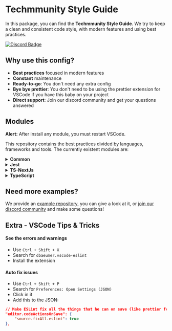 # Techmmunity Style Guide

In this package, you can find the **Techmmunity Style Guide**. We try to keep a clean and consistent code style, with modern features and using best practices.

[![Discord Badge](https://img.shields.io/badge/join%20our%20community-7289DA?style=for-the-badge&labelColor=7289DA&logo=discord&logoColor=white)](https://discord.gg/qCJXz6P4qw)

## Why use this config?

- **Best practices** focused in modern features
- **Constant** maintenance
- **Ready-to-go**: You don't need any extra config
- **Bye bye prettier**: You don't need to be using the prettier extension for VSCode if you have this baby on your project
- **Direct support**: Join our discord community and get your questions answered

## Modules

**Alert:** After install any module, you must restart VSCode.

This repository contains the best practices divided by languages, frameworks and tools. The currently existent modules are:

<!--  -->
<!--  -->
<!--  -->

<details>

<summary><strong>Common</strong></summary>

The common module is the default rules used by every javascript project. It doesn't contains any special config for frameworks, backend, frontend or npm package. **You must import this module if you want to use any of the other modules of this package.**

**Tip:** You can see an example project [here](https://github.com/techmmunity/eslint-config/blob/master/doc/example-project-common)

#### Install

As the ESLint plugins are loaded from the user's project and not from the package project, you also must install the package and all it's **peerDependencies** all the plugins used by this package.

```sh
yarn add -D @techmmunity/eslint-config \
	eslint \
	prettier \
	eslint-config-prettier \
	eslint-plugin-import \
	eslint-plugin-sonarjs \
	eslint-plugin-filenames \
	eslint-plugin-prefer-arrow \
	eslint-plugin-prettier
```

#### Usage

Create an `.eslintrc.json` file in the root folder of your package and add this content to it:

```json
{
	"root": true,
	"extends": "@techmmunity/eslint-config/common"
}
```

</details>

<!--  -->
<!--  -->
<!--  -->

<details>

<summary><strong>Jest</strong></summary>

Specific configs to projects that uses Jest.

### Depends on

- Common Module

#### Install

```sh
yarn add -D eslint-plugin-jest \
	eslint-plugin-jest-formatting
```

#### Usage

Create an `.eslintrc.json` file in the root folder of your package and add this content to it:

```json
{
	"root": true,
	"extends": [
		"@techmmunity/eslint-config/common", // The common module always should be the first!
		"@techmmunity/eslint-config/jest"
	]
}
```

</details>

<!--  -->
<!--  -->
<!--  -->

<details>

<summary><strong>TS-NextJs</strong></summary>

Specific configs to projects that uses TSX, like React ou NextJs projects.

### Depends on

- Common Module
- TypeScript Module

#### Install

```sh
yarn add -D eslint-plugin-react \
	eslint-plugin-react-hooks
```

#### Usage

Create an `.eslintrc.json` file in the root folder of your package and add this content to it:

```json
{
	"root": true,
	"parser": "@typescript-eslint/parser",
	"parserOptions": {
		"ecmaFeatures": {
			"jsx": true
		},
		"ecmaVersion": 12,
		"project": "tsconfig.json",
		"sourceType": "module"
	},
	"extends": [
		"@techmmunity/eslint-config/common", // The common module always should be the first!
		"@techmmunity/eslint-config/typescript" // You must import the typescript module too, before the tsx module!
		"@techmmunity/eslint-config/ts-nextjs"
	]
}
```

</details>

<!--  -->
<!--  -->
<!--  -->

<details>

<summary><strong>TypeScript</strong></summary>

Specific configs for typescript projects.

### Depends on

- Common Module

#### Install

```sh
yarn add -D @typescript-eslint/eslint-plugin \
	@typescript-eslint/parser
```

#### Usage

Create an `.eslintrc.json` file in the root folder of your package and add this content to it:

```json
{
	"root": true,
	"parser": "@typescript-eslint/parser",
	"parserOptions": {
		"project": "tsconfig.json",
		"sourceType": "module"
	},
	"extends": [
		"@techmmunity/eslint-config/common", // The common module always should be the first!
		"@techmmunity/eslint-config/typescript"
	]
}
```

</details>

## Need more examples?

We provide an [example repository](https://github.com/techmmunity/eslint-config/tree/master/docs/examples/common), you can give a look at it, or [join our discord community](https://discord.gg/qCJXz6P4qw) and make some questions!

## Extra - VSCode Tips & Tricks

#### See the errors and warnings

- Use `Ctrl + Shift + X`
- Search for `dbaeumer.vscode-eslint`
- Install the extension

#### Auto fix issues

- Use `Ctrl + Shift + P`
- Search for `Preferences: Open Settings (JSON)`
- Click in it
- Add this to the JSON:

```json
// Make ESLint fix all the things that he can on save (like prettier formatting)
"editor.codeActionsOnSave": {
	"source.fixAll.eslint": true
},
```
